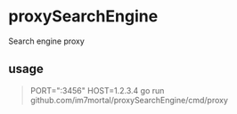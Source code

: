 # proxySearchEngine
Search engine proxy

## usage

> PORT=":3456" HOST=1.2.3.4 go run github.com/im7mortal/proxySearchEngine/cmd/proxy
